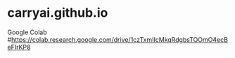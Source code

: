 # carryai.github.io

Google Colab
#https://colab.research.google.com/drive/1czTxmIIcMkqRdgbsTOOmO4ecBeFIrKP8
